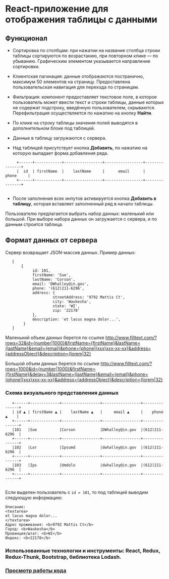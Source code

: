 

# React-приложение для отображения таблицы с данными

## Функционал

+ Сортировка по столбцам: при нажатии на название столбца строки таблицы сортируются по возрастанию, при повторном клике — по убыванию. Графическим элементом указывается направление сортировки.

+ Клиентская пагинация: данные отображаются постранично, максимум 50 элементов на страницу. Предоставлена пользовательская навигация для перехода по страницам.

+ Фильтрация: компонент предоставляет текстовое поле, в которое пользователь может ввести текст и строки таблицы, данные которых не содержат подстроку, введённую пользователем, скрываются. Перефильтрация осуществляется по нажатию на кнопку **Найти**.

+ По клике на строку таблицы значения полей выводятся в дополнительном блоке под таблицей.

+ Данные в таблицу загружаются с сервера.

+ Над таблицей присутствует кнопка **Добавить**, по нажатию на которую выпадает форма добавления ряда. 

```  
     +------+------------+-----------------+-----------------+---------------+ 
     |  id  | firstName  |    lastName     |      email      |     phone     | 
     +------+------------+-----------------+-----------------+---------------+ 
     
``` 
+ После заполнения всех инпутов активируется кнопка **Добавить в таблицу**, которая вставляет заполненный ряд в начало таблицы.

Пользователю предлагается выбрать набор данных: маленький или большой. При выборе набора данных он загружается с сервера, и по данным строится таблица.

## Формат данных от сервера

Сервер возвращает JSON-массив данных. Пример данных:

```
   [
       {
            id: 101,
            firstName: 'Sue',
            lastName: 'Corson',
            email: 'DWhalley@in.gov',
            phone: '(612)211-6296',
            address: {
                     streetAddress: '9792 Mattis Ct',
                     city: 'Waukesha',
                     state: 'WI',
                     zip: '22178'
            },
            description: 'et lacus magna dolor...',
        }
   ]

  ```

Маленький объем данных берется по ссылке http://www.filltext.com/?rows=32&id={number|1000}&firstName={firstName}&lastName={lastName}&email={email}&phone={phone|(xxx)xxx-xx-xx}&address={addressObject}&description={lorem|32}

  
Большой объем данных берется по ссылке http://www.filltext.com/?rows=1000&id={number|1000}&firstName={firstName}&delay=3&lastName={lastName}&email={email}&phone={phone|(xxx)xxx-xx-xx}&address={addressObject}&description={lorem|32}

  
### Схема визуального представления данных


```
   +------+-------------+-----------------+-----------------+---------------+
   | id ▲ | firstName ▲ |    lastName ▲   |     email ▲     |    phone ▲    |
   +------+-------------+-----------------+-----------------+---------------+
   |101   |Sue          |Corson           |DWhalley@in.gov  |(612)211-6296  |
   +------+-------------+-----------------+-----------------+---------------+
   |102   |Lor          |Ipsumd           |dwhalley@in.gov  |(612)211-6296  |
   +------+-------------+-----------------+-----------------+---------------+
   |103   |Ips          |Umdolo           |dwhalley@in.gov  |(612)211-6296  |
   +------+-------------+-----------------+-----------------+---------------+
  
```
Если выделен пользователь с ``` id = 101 ```, то под таблицей выводим следующую информацию:
  
```Выбран пользователь <b>Sue Corson</b>
Описание:
<textarea>
et lacus magna dolor...
</textarea>
Адрес проживания: <b>9792 Mattis Ct</b>
Город: <b>Waukesha</b>
Провинция/штат: <b>WI</b>
Индекс: <b>22178</b>
```
### Использованные технологии и инструменты: React, Redux, Redux-Thunk, Bootstrap, библиотека Lodash.

### [Просмотр работы кода](http://knowledgeable-group.surge.sh/)
